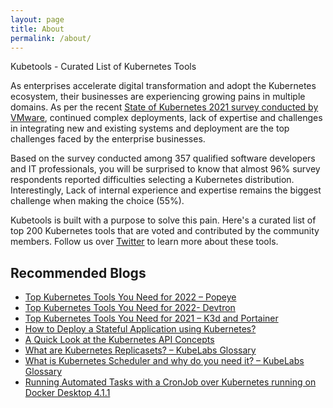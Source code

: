 ```yaml
---
layout: page
title: About
permalink: /about/
---
```


Kubetools - Curated List of Kubernetes Tools

As enterprises accelerate digital transformation and adopt the Kubernetes ecosystem, their businesses are experiencing growing pains in multiple domains. As per the recent [State of Kubernetes 2021 survey conducted by VMware](https://tanzu.vmware.com/content/ebooks/the-state-of-kubernetes-2021), continued complex deployments, lack of expertise and challenges in integrating new and existing systems and deployment are the top challenges faced by the enterprise businesses.

Based on the survey conducted among 357 qualified software developers and IT professionals, you will be surprised to know that almost 96% survey respondents reported difficulties selecting a Kubernetes distribution. Interestingly, Lack of internal experience and expertise remains the biggest challenge when making the choice (55%). 

Kubetools is built with a purpose to solve this pain. Here's a curated list of top 200 Kubernetes tools that are voted and contributed by the community members.
Follow us over [Twitter](https://twitter.com/kubetools) to learn more about these tools.


## Recommended Blogs

- [Top Kubernetes Tools You Need for 2022 – Popeye](https://collabnix.com/top-10-kubernetes-tools-you-need-for-2021/)
- [Top Kubernetes Tools You Need for 2022- Devtron](https://collabnix.com/top-10-kubernetes-tool-you-need-for-2021-devtron/)
- [Top Kubernetes Tools You Need for 2021 – K3d and Portainer](https://collabnix.com/top-kubernetes-tool-you-need-for-2021-part-2/)
- [How to Deploy a Stateful Application using Kubernetes?](https://collabnix.com/how-to-deploy-a-stateful-application-using-kubernetes-kubelabs-glossary/)
- [A Quick Look at the Kubernetes API Concepts](https://collabnix.com/a-quick-look-at-the-kubernetes-api-concepts/)
- [What are Kubernetes Replicasets? – KubeLabs Glossary](https://collabnix.com/what-are-kubernetes-replicasets-kubelabs-glossary/)
- [What is Kubernetes Scheduler and why do you need it? – KubeLabs Glossary](https://collabnix.com/what-is-kubernetes-scheduler-and-why-do-you-need-it-kubelabs-glossary/)
- [Running Automated Tasks with a CronJob over Kubernetes running on Docker Desktop 4.1.1](https://collabnix.com/running-automated-tasks-with-a-cronjob-over-kubernetes-running-on-docker-desktop-4-1-1/)

